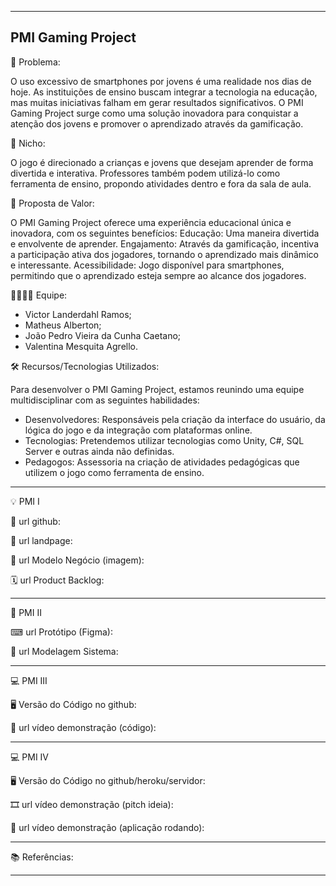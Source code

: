 -------------------
PMI Gaming Project
-------------------

🙁 Problema: 

O uso excessivo de smartphones por jovens é uma realidade nos dias de hoje.
As instituições de ensino buscam integrar a tecnologia na educação, mas muitas iniciativas falham em gerar resultados significativos.
O PMI Gaming Project surge como uma solução inovadora para conquistar a atenção dos jovens e promover o aprendizado através da gamificação.

🙂 Nicho: 

O jogo é direcionado a crianças e jovens que desejam aprender de forma divertida e interativa.
Professores também podem utilizá-lo como ferramenta de ensino, propondo atividades dentro e fora da sala de aula.

🎁 Proposta de Valor: 

O PMI Gaming Project oferece uma experiência educacional única e inovadora, com os seguintes benefícios:
Educação: Uma maneira divertida e envolvente de aprender.
Engajamento: Através da gamificação, incentiva a participação ativa dos jogadores, tornando o aprendizado mais dinâmico e interessante.
Acessibilidade: Jogo disponível para smartphones, permitindo que o aprendizado esteja sempre ao alcance dos jogadores.

🧑‍💻👩‍💻 Equipe: 
- Victor Landerdahl Ramos;
- Matheus Alberton;
- João Pedro Vieira da Cunha Caetano;
- Valentina Mesquita Agrello.

🛠 Recursos/Tecnologias Utilizados:

Para desenvolver o PMI Gaming Project, estamos reunindo uma equipe multidisciplinar com as seguintes habilidades:
- Desenvolvedores: Responsáveis pela criação da interface do usuário, da lógica do jogo e da integração com plataformas online. 
- Tecnologias: Pretendemos utilizar tecnologias como Unity, C#, SQL Server e outras ainda não definidas.
- Pedagogos: Assessoria na criação de atividades pedagógicas que utilizem o jogo como ferramenta de ensino.

-------------------

💡 PMI I

🔗 url github:

🛬 url landpage:

🤝 url Modelo Negócio (imagem):

🗓 url Product Backlog:

-------------------

📲 PMI II

⌨ url Protótipo (Figma):

📝 url Modelagem Sistema:

-------------------

💻 PMI III

🖥 Versão do Código no github:

🎥 url vídeo demonstração (código):

-------------------

💻 PMI IV

🖥 Versão do Código no github/heroku/servidor:

🎞 url vídeo demonstração (pitch ideia):

🎥 url vídeo demonstração (aplicação rodando):

-------------------

📚 Referências:

-------------------
